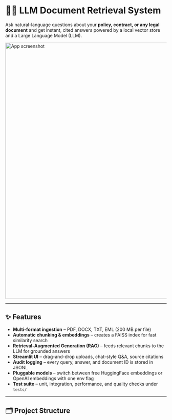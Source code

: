 # 🦜🔗 LLM Document Retrieval System

Ask natural-language questions about your **policy, contract, or any legal document** and get instant, cited answers powered by a local vector store and a Large Language Model (LLM).

<img src="assets/screenshot.png" width="800" alt="App screenshot" />

---

## ✨ Features
- **Multi-format ingestion** – PDF, DOCX, TXT, EML (200 MB per file)  
- **Automatic chunking & embeddings** – creates a FAISS index for fast similarity search  
- **Retrieval-Augmented Generation (RAG)** – feeds relevant chunks to the LLM for grounded answers  
- **Streamlit UI** – drag-and-drop uploads, chat-style Q&A, source citations  
- **Audit logging** – every query, answer, and document ID is stored in JSONL  
- **Pluggable models** – switch between free HuggingFace embeddings or OpenAI embeddings with one env flag  
- **Test suite** – unit, integration, performance, and quality checks under `tests/`

---

## 🗂️ Project Structure

